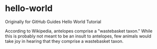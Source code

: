 # hello-world
Originally for GitHub Guides Hello World Tutorial

According to Wikipedia, antelopes comprise a "wastebasket taxon." While this is probably not meant to be an insult to antelopes, few animals would take joy in hearing that they comprise a wastebasket taxon.
